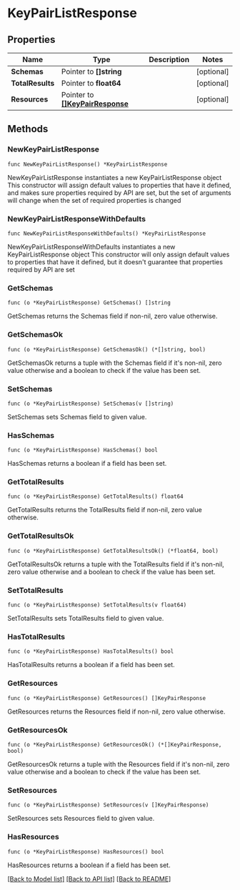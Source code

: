 # KeyPairListResponse

## Properties

Name | Type | Description | Notes
------------ | ------------- | ------------- | -------------
**Schemas** | Pointer to **[]string** |  | [optional] 
**TotalResults** | Pointer to **float64** |  | [optional] 
**Resources** | Pointer to [**[]KeyPairResponse**](KeyPairResponse.md) |  | [optional] 

## Methods

### NewKeyPairListResponse

`func NewKeyPairListResponse() *KeyPairListResponse`

NewKeyPairListResponse instantiates a new KeyPairListResponse object
This constructor will assign default values to properties that have it defined,
and makes sure properties required by API are set, but the set of arguments
will change when the set of required properties is changed

### NewKeyPairListResponseWithDefaults

`func NewKeyPairListResponseWithDefaults() *KeyPairListResponse`

NewKeyPairListResponseWithDefaults instantiates a new KeyPairListResponse object
This constructor will only assign default values to properties that have it defined,
but it doesn't guarantee that properties required by API are set

### GetSchemas

`func (o *KeyPairListResponse) GetSchemas() []string`

GetSchemas returns the Schemas field if non-nil, zero value otherwise.

### GetSchemasOk

`func (o *KeyPairListResponse) GetSchemasOk() (*[]string, bool)`

GetSchemasOk returns a tuple with the Schemas field if it's non-nil, zero value otherwise
and a boolean to check if the value has been set.

### SetSchemas

`func (o *KeyPairListResponse) SetSchemas(v []string)`

SetSchemas sets Schemas field to given value.

### HasSchemas

`func (o *KeyPairListResponse) HasSchemas() bool`

HasSchemas returns a boolean if a field has been set.

### GetTotalResults

`func (o *KeyPairListResponse) GetTotalResults() float64`

GetTotalResults returns the TotalResults field if non-nil, zero value otherwise.

### GetTotalResultsOk

`func (o *KeyPairListResponse) GetTotalResultsOk() (*float64, bool)`

GetTotalResultsOk returns a tuple with the TotalResults field if it's non-nil, zero value otherwise
and a boolean to check if the value has been set.

### SetTotalResults

`func (o *KeyPairListResponse) SetTotalResults(v float64)`

SetTotalResults sets TotalResults field to given value.

### HasTotalResults

`func (o *KeyPairListResponse) HasTotalResults() bool`

HasTotalResults returns a boolean if a field has been set.

### GetResources

`func (o *KeyPairListResponse) GetResources() []KeyPairResponse`

GetResources returns the Resources field if non-nil, zero value otherwise.

### GetResourcesOk

`func (o *KeyPairListResponse) GetResourcesOk() (*[]KeyPairResponse, bool)`

GetResourcesOk returns a tuple with the Resources field if it's non-nil, zero value otherwise
and a boolean to check if the value has been set.

### SetResources

`func (o *KeyPairListResponse) SetResources(v []KeyPairResponse)`

SetResources sets Resources field to given value.

### HasResources

`func (o *KeyPairListResponse) HasResources() bool`

HasResources returns a boolean if a field has been set.


[[Back to Model list]](../README.md#documentation-for-models) [[Back to API list]](../README.md#documentation-for-api-endpoints) [[Back to README]](../README.md)



